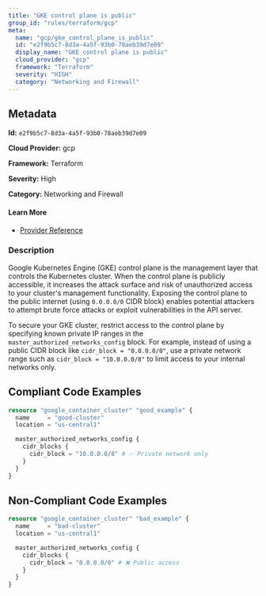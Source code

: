 ```yaml
---
title: "GKE control plane is public"
group_id: "rules/terraform/gcp"
meta:
  name: "gcp/gke_control_plane_is_public"
  id: "e2f9b5c7-8d3a-4a5f-93b0-78aeb39d7e09"
  display_name: "GKE control plane is public"
  cloud_provider: "gcp"
  framework: "Terraform"
  severity: "HIGH"
  category: "Networking and Firewall"
---
```

## Metadata

**Id:** `e2f9b5c7-8d3a-4a5f-93b0-78aeb39d7e09`

**Cloud Provider:** gcp

**Framework:** Terraform

**Severity:** High

**Category:** Networking and Firewall

#### Learn More

 - [Provider Reference](https://registry.terraform.io/providers/hashicorp/google/latest/docs/resources/container_cluster#master_authorized_networks_config)

### Description

 Google Kubernetes Engine (GKE) control plane is the management layer that controls the Kubernetes cluster. When the control plane is publicly accessible, it increases the attack surface and risk of unauthorized access to your cluster's management functionality. Exposing the control plane to the public internet (using `0.0.0.0/0` CIDR block) enables potential attackers to attempt brute force attacks or exploit vulnerabilities in the API server.

To secure your GKE cluster, restrict access to the control plane by specifying known private IP ranges in the `master_authorized_networks_config` block. For example, instead of using a public CIDR block like `cidr_block = "0.0.0.0/0"`, use a private network range such as `cidr_block = "10.0.0.0/8"` to limit access to your internal networks only.


## Compliant Code Examples
```tf
resource "google_container_cluster" "good_example" {
  name     = "good-cluster"
  location = "us-central1"

  master_authorized_networks_config {
    cidr_blocks {
      cidr_block = "10.0.0.0/8" # ✅ Private network only
    }
  }
}

```
## Non-Compliant Code Examples
```tf
resource "google_container_cluster" "bad_example" {
  name     = "bad-cluster"
  location = "us-central1"

  master_authorized_networks_config {
    cidr_blocks {
      cidr_block = "0.0.0.0/0" # ❌ Public access
    }
  }
}

```